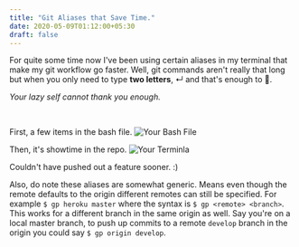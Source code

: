 ```yaml
---
title: "Git Aliases that Save Time."
date: 2020-05-09T01:12:00+05:30
draft: false
---
```


For quite some time now I've been using certain aliases in my terminal that make my git workflow go faster. 
Well, git commands aren't really that long but when you only need to type <b>two letters</b>, ↵ and that's enough to 🚀.

<i>Your lazy self cannot thank you enough.</i>

<br />

First, a few items in the bash file. 
![Your Bash File](/images/git_aliases.png)

Then, it's showtime in the repo. 
![Your Terminla](/images/git_aliases_2.png)

Couldn't have pushed out a feature sooner. :)

Also, do note these aliases are somewhat generic. Means even though the remote defaults to the origin different remotes can still be specified. For example `$ gp heroku master` where the syntax is `$ gp <remote> <branch>`. This works for a different branch in the same origin as well. Say you're on a local master branch, to push up commits to a remote `develop` branch in the origin you could say `$ gp origin develop`. 





